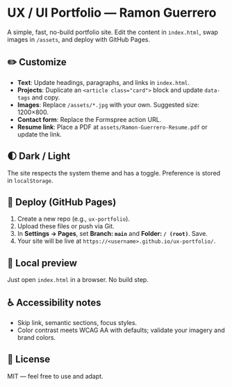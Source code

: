 # UX / UI Portfolio — Ramon Guerrero

A simple, fast, no-build portfolio site. Edit the content in `index.html`, swap images in `/assets`, and deploy with GitHub Pages.

## ✏️ Customize
- **Text**: Update headings, paragraphs, and links in `index.html`.
- **Projects**: Duplicate an `<article class="card">` block and update `data-tags` and copy.
- **Images**: Replace `/assets/*.jpg` with your own. Suggested size: 1200×800.
- **Contact form**: Replace the Formspree action URL.
- **Resume link**: Place a PDF at `assets/Ramon-Guerrero-Resume.pdf` or update the link.

## 🌓 Dark / Light
The site respects the system theme and has a toggle. Preference is stored in `localStorage`.

## 🚀 Deploy (GitHub Pages)
1. Create a new repo (e.g., `ux-portfolio`).
2. Upload these files or push via Git.
3. In **Settings → Pages**, set **Branch: `main`** and **Folder: `/ (root)`**. Save.
4. Your site will be live at `https://<username>.github.io/ux-portfolio/`.

## 🧪 Local preview
Just open `index.html` in a browser. No build step.

## ♿ Accessibility notes
- Skip link, semantic sections, focus styles.
- Color contrast meets WCAG AA with defaults; validate your imagery and brand colors.

## 📄 License
MIT — feel free to use and adapt.
